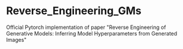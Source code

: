 # Reverse_Engineering_GMs
Official Pytorch implementation of paper "Reverse Engineering of Generative Models: Inferring Model Hyperparameters from Generated Images"
